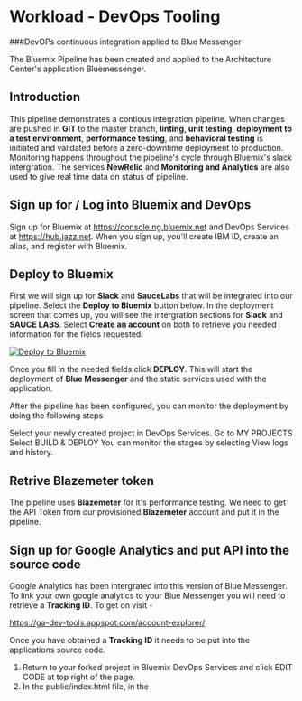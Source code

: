 # Workload - DevOps Tooling

###DevOPs continuous integration applied to Blue Messenger

The Bluemix Pipeline has been created and applied to the Architecture Center's application Bluemessenger.

## Introduction

This pipeline demonstrates a contious integration pipeline. When changes are pushed in **GIT** to the master branch, **linting**, **unit testing**, **deployment to a test environment**, **performance testing**, and **behavioral testing** is initiated and validated before a zero-downtime deployment to production.
Monitoring happens throughout the pipeline's cycle through Bluemix's slack intergration. The services **NewRelic** and **Monitoring and Analytics** are also used to give real time data on status of pipeline.

## Sign up for / Log into Bluemix and DevOps

Sign up for Bluemix at https://console.ng.bluemix.net and DevOps Services at https://hub.jazz.net.
When you sign up, you'll create IBM ID, create an alias, and register with Bluemix. 


## Deploy to Bluemix

First we will sign up for **Slack** and **SauceLabs** that will be integrated into our pipeline. Select the **Deploy to Bluemix** button below. In the deployment screen that comes up, you will see the intergration sections for **Slack** and **SAUCE LABS**. Select **Create an account** on both to retrieve you needed information for the fields requested.

 [![Deploy to Bluemix](https://bluemix.net/deploy/button.png)](https://bluemix.net/deploy?repository=https://github.com/wprichar/DevOPs-tooling.git)
 

Once you fill in the needed fields click **DEPLOY**. This will start the deployment of **Blue Messenger** and the static services used with the application. 

 After the pipeline has been configured, you can monitor the deployment by doing the following steps

Select your newly created project in DevOps Services.
Go to MY PROJECTS
Select BUILD & DEPLOY
You can monitor the stages by selecting View logs and history.
 
## Retrive Blazemeter token 
 
 The pipeline uses **Blazemeter** for it's performance testing. We need to get the API Token from our provisioned **Blazemeter** account and put it in the pipeline.

## Sign up for Google Analytics and put API into the source code

Google Analytics has been intergrated into this version of Blue Messenger. To link your own google analytics to your Blue Messenger you will need to retrieve a **Tracking ID**. To get on visit - 

https://ga-dev-tools.appspot.com/account-explorer/

Once you have obtained a **Tracking ID** it needs to be put into the applications source code. 

1. Return to your forked project in Bluemix DevOps Services and click EDIT CODE at top right of the page.
2. In the public/index.html file, in the **<script>** block with the **GoogleAnalyticsObject** in it replace the **<replace me>** in the first **ga()** field with your **Tracking ID**

Do not commit and push to master yet. We will first make a noticeable change to the application to simulate a new version update because commiting to master will kick off the pipeline.

## Make change to Application and Commit changes to master

Now we need to create a change to the source code and commit the changes to the master branch. Once we do this, it will kick off the pipeline and we can monitor each deployment stage from there.

## Monitor pipeline for continous deployment education

At this point in the guide we have started the pipeline and we will now review each stage and how it demonstrates DevOPs and contious integration. 

### Build Stage

In this stage we perform a
```
npm install
```

to install our needed dependencies.

### Linting + Unit test

Here we perform our syntax checking with jslint and csslint. The script files that are called 


### Push to test

This stage pushes our new version of BlueMessenger to a Cloud Foundry application with the test extension to be used for testing.

### Performance test with Blazemeter

In this tile, we perform our performance testing with Taurus and Blazemeter. 

### SauceLabs selenium test with database check

### Delete testing environment

### Push to Production using Active Deploy service + Appscan
